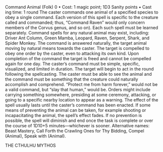 Command Animal (Folk) 0
• Cost:  1 magic point; 1D3 Sanity points
•
 Cast
ing time: 1 round
The caster commands one animal of a specified species 
to obey a single command. Each version of this spell 
is specific to the creature called and commanded; thus, 
“Command Raven” would only concern members of the 
Corvus genus, and so on). Each such spell must be learned 
separately. Command spells for any natural animal may 
exist, including: Driver Ant Column, Green Mamba, 
Leopard, Raven, Serpent, Shark, and Spider Monkey. 
The command is answered naturally, the target animal 
moving by natural means towards the caster. The target is 
compelled to obey one order by the caster, even to attacking 
its own kind. Upon completion of the command the target 
is freed and cannot be compelled again for one day. The 
caster’s command must be simple, specific, visualized, and 
limited in duration. The target will begin to act in the 
round following the spellcasting. 
The caster must be able to see the animal and the 
command must be something that the creature could 
naturally accomplish and comprehend. “Protect me from 
harm forever,” would not be a valid command, but “slay that 
human,” would be. Orders might include carrying something 
somewhere, presiding at some ceremony, attacking, or going 
to a specific nearby location to appear as a warning.
The effect of the spell usually lasts until the caster’s 
command has been enacted. If some means of preventing 
the animal can be taken, for example shooting or 
incapacitating the animal, the spell’s effect fades. If no 
prevention is possible, the spell will diminish and end 
once the task is complete or over the course of 1D10+5 
minutes—whichever is sooner.
Alternative names: Beast Mastery, Call Forth the Crawling 
Ones for Thy Bidding, Compel (Animal), Speak with 
(Animal).

THE CTHULHU MYTHOS

